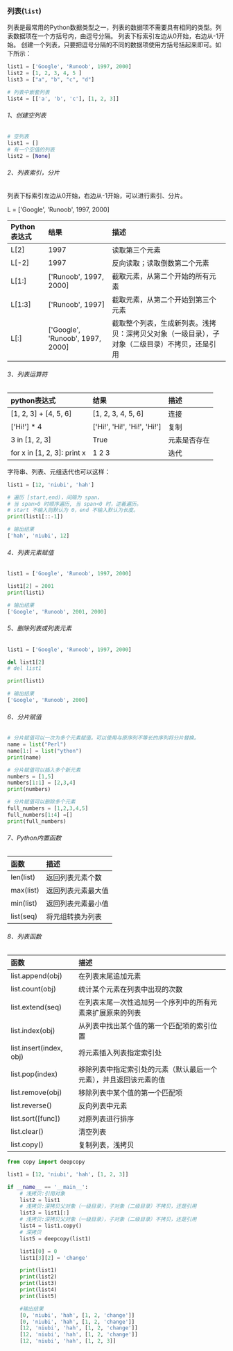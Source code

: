 ### 列表(```list```)

列表是最常用的Python数据类型之一，列表的数据项不需要具有相同的类型。列表数据项在一个方括号内，由逗号分隔。
列表下标索引左边从0开始，右边从-1开始。
创建一个列表，只要把逗号分隔的不同的数据项使用方括号括起来即可。如下所示：

```python
list1 = ['Google', 'Runoob', 1997, 2000]
list2 = [1, 2, 3, 4, 5 ]
list3 = ["a", "b", "c", "d"]

# 列表中嵌套列表
list4 = [['a', 'b', 'c'], [1, 2, 3]]
```

###### 1、创建空列表
```python
# 空列表
list1 = []
# 有一个空值的列表
list2 = [None]
```

###### 2、列表索引，分片

列表下标索引左边从0开始，右边从-1开始，可以进行索引、分片。

L = ['Google', 'Runoob', 1997, 2000]

| Python表达式 | 结果 | 描述 |
| :--- | :--- | :--- |
| L[2] | 1997 | 读取第三个元素 |
| L[-2] | 1997 | 反向读取；读取倒数第二个元素 |
| L[1:] | ['Runoob', 1997, 2000] | 截取元素，从第二个开始的所有元素 |
| L[1:3] | ['Runoob', 1997] | 截取元素，从第二个开始到第三个元素 |
| L[:] | ['Google', 'Runoob', 1997, 2000] | 截取整个列表，生成新列表。浅拷贝：深拷贝父对象（一级目录），子对象（二级目录）不拷贝，还是引用|

###### 3、列表运算符

| python表达式 | 结果 | 描述 |
| :--- | :--- | :--- |
| [1, 2, 3] + [4, 5, 6]    | [1, 2, 3, 4, 5, 6] | 连接 |
| ['Hi!'] * 4 | ['Hi!', 'Hi!', 'Hi!', 'Hi!']      |   复制 |
| 3 in [1, 2, 3] | True      |    元素是否存在 |
| for x in [1, 2, 3]: print x | 1 2 3      |    迭代 |

字符串、列表、元组迭代也可以这样：
```python
list1 = [12, 'niubi', 'hah']

# 遍历 [start,end)，间隔为 span，
# 当 span>0 时顺序遍历, 当 span<0 时，逆着遍历。
# start 不输入则默认为 0，end 不输入默认为长度。
print(list1[::-1])

# 输出结果
['hah', 'niubi', 12]
```

###### 4、列表元素赋值
```python
list1 = ['Google', 'Runoob', 1997, 2000]

list1[2] = 2001
print(list1)

# 输出结果
['Google', 'Runoob', 2001, 2000]
```

###### 5、删除列表或列表元素
```python
list1 = ['Google', 'Runoob', 1997, 2000]

del list1[2]
# del list1

print(list1)

# 输出结果
['Google', 'Runoob', 2000]
```

###### 6、分片赋值
```python
# 分片赋值可以一次为多个元素赋值。可以使用与原序列不等长的序列将分片替换。
name = list("Perl")
name[1:] = list("ython")
print(name)

# 分片赋值可以插入多个新元素
numbers = [1,5]
numbers[1:1] = [2,3,4]
print(numbers)

# 分片赋值可以删除多个元素
full_numbers = [1,2,3,4,5]
full_numbers[1:4] =[]
print(full_numbers)
```

###### 7、Python内置函数

| 函数 | 描述 |
| :--- | :--- |
|len(list) |返回列表元素个数|
|max(list) |返回列表元素最大值|
|min(list) |返回列表元素最小值|
|list(seq) |将元组转换为列表|

###### 8、列表函数

| 函数 | 描述 |
| :--- | :--- |
|list.append(obj) |在列表末尾追加元素|
|list.count(obj) |统计某个元素在列表中出现的次数|
|list.extend(seq) |在列表末尾一次性追加另一个序列中的所有元素来扩展原来的列表|
|list.index(obj) |从列表中找出某个值的第一个匹配项的索引位置|
|list.insert(index, obj) |将元素插入列表指定索引处|
|list.pop(index) |移除列表中指定索引处的元素（默认最后一个元素），并且返回该元素的值|
|list.remove(obj) |移除列表中某个值的第一个匹配项|
|list.reverse() |反向列表中元素|
|list.sort([func]) |对原列表进行排序|
|list.clear() |清空列表|
|list.copy() |复制列表，浅拷贝|

```python
from copy import deepcopy

list1 = [12, 'niubi', 'hah', [1, 2, 3]]

if __name__ == '__main__':
    # 浅拷贝:引用对象
    list2 = list1
    # 浅拷贝:深拷贝父对象（一级目录），子对象（二级目录）不拷贝，还是引用
    list3 = list1[:]
    # 浅拷贝:深拷贝父对象（一级目录），子对象（二级目录）不拷贝，还是引用
    list4 = list1.copy()
    # 深拷贝
    list5 = deepcopy(list1)

    list1[0] = 0
    list1[3][2] = 'change'

    print(list1)
    print(list2)
    print(list3)
    print(list4)
    print(list5)

    #输出结果
    [0, 'niubi', 'hah', [1, 2, 'change']]
    [0, 'niubi', 'hah', [1, 2, 'change']]
    [12, 'niubi', 'hah', [1, 2, 'change']]
    [12, 'niubi', 'hah', [1, 2, 'change']]
    [12, 'niubi', 'hah', [1, 2, 3]]
```